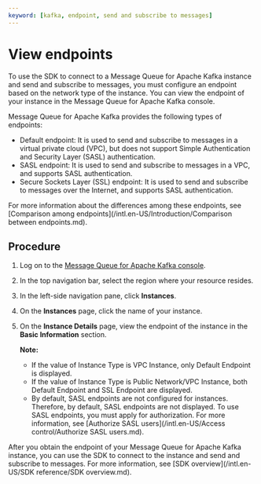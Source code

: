 ```yaml
---
keyword: [kafka, endpoint, send and subscribe to messages]
---
```


# View endpoints

To use the SDK to connect to a Message Queue for Apache Kafka instance and send and subscribe to messages, you must configure an endpoint based on the network type of the instance. You can view the endpoint of your instance in the Message Queue for Apache Kafka console.

Message Queue for Apache Kafka provides the following types of endpoints:

-   Default endpoint: It is used to send and subscribe to messages in a virtual private cloud \(VPC\), but does not support Simple Authentication and Security Layer \(SASL\) authentication.
-   SASL endpoint: It is used to send and subscribe to messages in a VPC, and supports SASL authentication.
-   Secure Sockets Layer \(SSL\) endpoint: It is used to send and subscribe to messages over the Internet, and supports SASL authentication.

For more information about the differences among these endpoints, see [Comparison among endpoints](/intl.en-US/Introduction/Comparison between endpoints.md).

## Procedure

1.  Log on to the [Message Queue for Apache Kafka console](https://kafka.console.aliyun.com/?spm=a2c4g.11186623.2.22.6bf72638IfKzDm).

2.  In the top navigation bar, select the region where your resource resides.

3.  In the left-side navigation pane, click **Instances**.

4.  On the **Instances** page, click the name of your instance.

5.  On the **Instance Details** page, view the endpoint of the instance in the **Basic Information** section.

    **Note:**

    -   If the value of Instance Type is VPC Instance, only Default Endpoint is displayed.
    -   If the value of Instance Type is Public Network/VPC Instance, both Default Endpoint and SSL Endpoint are displayed.
    -   By default, SASL endpoints are not configured for instances. Therefore, by default, SASL endpoints are not displayed. To use SASL endpoints, you must apply for authorization. For more information, see [Authorize SASL users](/intl.en-US/Access control/Authorize SASL users.md).

After you obtain the endpoint of your Message Queue for Apache Kafka instance, you can use the SDK to connect to the instance and send and subscribe to messages. For more information, see [SDK overview](/intl.en-US/SDK reference/SDK overview.md).

